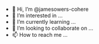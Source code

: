 - 👋 Hi, I’m @jamesowers-cohere
- 👀 I’m interested in ...
- 🌱 I’m currently learning ...
- 💞️ I’m looking to collaborate on ...
- 📫 How to reach me ...

<!---
jamesowers-cohere/jamesowers-cohere is a ✨ special ✨ repository because its `README.md` (this file) appears on your GitHub profile.
You can click the Preview link to take a look at your changes.
--->
